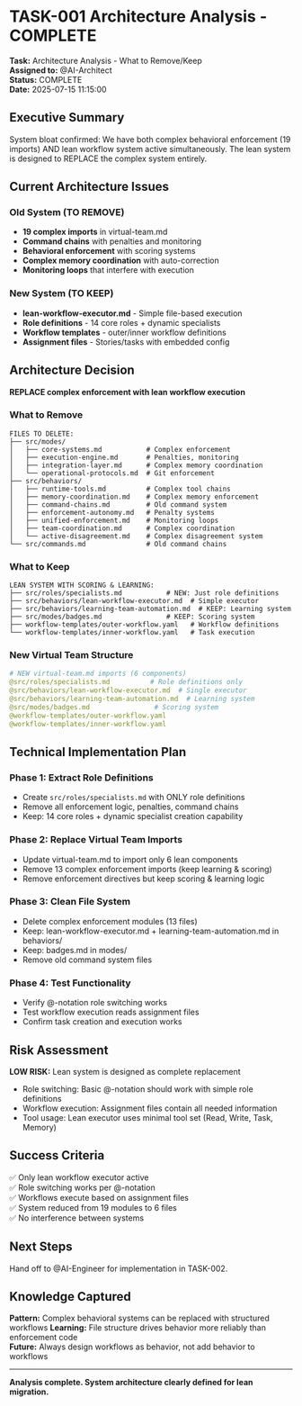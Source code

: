 # TASK-001 Architecture Analysis - COMPLETE

**Task:** Architecture Analysis - What to Remove/Keep  
**Assigned to:** @AI-Architect  
**Status:** COMPLETE  
**Date:** 2025-07-15 11:15:00

## Executive Summary

System bloat confirmed: We have both complex behavioral enforcement (19 imports) AND lean workflow system active simultaneously. The lean system is designed to REPLACE the complex system entirely.

## Current Architecture Issues

### Old System (TO REMOVE)
- **19 complex imports** in virtual-team.md
- **Command chains** with penalties and monitoring
- **Behavioral enforcement** with scoring systems
- **Complex memory coordination** with auto-correction
- **Monitoring loops** that interfere with execution

### New System (TO KEEP)
- **lean-workflow-executor.md** - Simple file-based execution
- **Role definitions** - 14 core roles + dynamic specialists
- **Workflow templates** - outer/inner workflow definitions
- **Assignment files** - Stories/tasks with embedded config

## Architecture Decision

**REPLACE complex enforcement with lean workflow execution**

### What to Remove
```
FILES TO DELETE:
├── src/modes/
│   ├── core-systems.md           # Complex enforcement
│   ├── execution-engine.md       # Penalties, monitoring
│   ├── integration-layer.md      # Complex memory coordination  
│   └── operational-protocols.md  # Git enforcement
├── src/behaviors/
│   ├── runtime-tools.md          # Complex tool chains
│   ├── memory-coordination.md    # Complex memory enforcement
│   ├── command-chains.md         # Old command system
│   ├── enforcement-autonomy.md   # Penalty systems
│   ├── unified-enforcement.md    # Monitoring loops
│   ├── team-coordination.md      # Complex coordination
│   └── active-disagreement.md    # Complex disagreement system
└── src/commands.md               # Old command chains
```

### What to Keep
```
LEAN SYSTEM WITH SCORING & LEARNING:
├── src/roles/specialists.md           # NEW: Just role definitions
├── src/behaviors/lean-workflow-executor.md  # Simple executor
├── src/behaviors/learning-team-automation.md  # KEEP: Learning system
├── src/modes/badges.md                # KEEP: Scoring system
├── workflow-templates/outer-workflow.yaml   # Workflow definitions
└── workflow-templates/inner-workflow.yaml   # Task execution
```

### New Virtual Team Structure
```yaml
# NEW virtual-team.md imports (6 components)
@src/roles/specialists.md          # Role definitions only
@src/behaviors/lean-workflow-executor.md  # Single executor
@src/behaviors/learning-team-automation.md  # Learning system
@src/modes/badges.md                # Scoring system
@workflow-templates/outer-workflow.yaml
@workflow-templates/inner-workflow.yaml
```

## Technical Implementation Plan

### Phase 1: Extract Role Definitions
- Create `src/roles/specialists.md` with ONLY role definitions
- Remove all enforcement logic, penalties, command chains
- Keep: 14 core roles + dynamic specialist creation capability

### Phase 2: Replace Virtual Team Imports  
- Update virtual-team.md to import only 6 lean components
- Remove 13 complex enforcement imports (keep learning & scoring)
- Remove enforcement directives but keep scoring & learning logic

### Phase 3: Clean File System
- Delete complex enforcement modules (13 files)
- Keep: lean-workflow-executor.md + learning-team-automation.md in behaviors/
- Keep: badges.md in modes/
- Remove old command system files

### Phase 4: Test Functionality
- Verify @-notation role switching works
- Test workflow execution reads assignment files
- Confirm task creation and execution works

## Risk Assessment

**LOW RISK:** Lean system is designed as complete replacement
- Role switching: Basic @-notation should work with simple role definitions
- Workflow execution: Assignment files contain all needed information  
- Tool usage: Lean executor uses minimal tool set (Read, Write, Task, Memory)

## Success Criteria

✅ Only lean workflow executor active  
✅ Role switching works per @-notation  
✅ Workflows execute based on assignment files  
✅ System reduced from 19 modules to 6 files  
✅ No interference between systems

## Next Steps

Hand off to @AI-Engineer for implementation in TASK-002.

## Knowledge Captured

**Pattern:** Complex behavioral systems can be replaced with structured workflows
**Learning:** File structure drives behavior more reliably than enforcement code  
**Future:** Always design workflows as behavior, not add behavior to workflows

---
**Analysis complete. System architecture clearly defined for lean migration.**